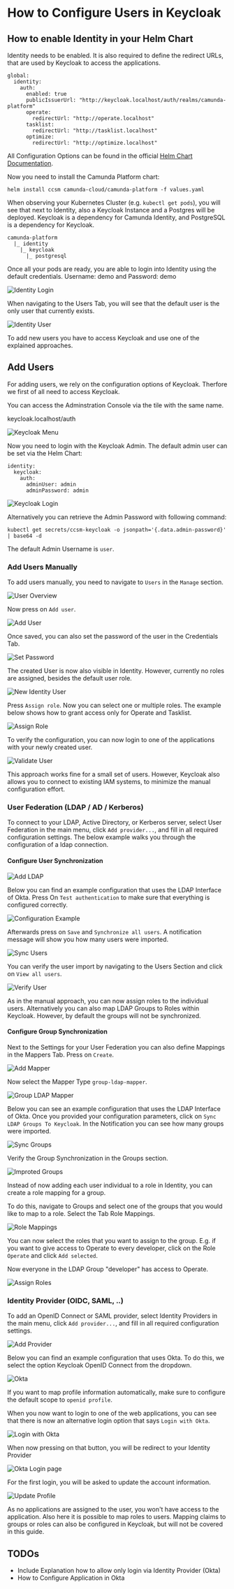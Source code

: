 # How to Configure Users in Keycloak

## How to enable Identity in your Helm Chart

Identity needs to be enabled. It is also required to define the redirect URLs, that are used by Keycloak to access the applications.

```
global:
  identity:
    auth:
      enabled: true
      publicIssuerUrl: "http://keycloak.localhost/auth/realms/camunda-platform"
      operate:
        redirectUrl: "http://operate.localhost"
      tasklist:
        redirectUrl: "http://tasklist.localhost"
      optimize:
        redirectUrl: "http://optimize.localhost"
```

All Configuration Options can be found in the official [Helm Chart Documentation](https://github.com/camunda/camunda-platform-helm/tree/main/charts/camunda-platform).

Now you need to install the Camunda Platform chart:

```
helm install ccsm camunda-cloud/camunda-platform -f values.yaml
```

When observing your Kubernetes Cluster (e.g. `kubectl get pods`), you will see that next to Identity, also a Keycloak Instance and a Postgres will be deployed. Keycloak is a dependency for Camunda Identity, and PostgreSQL is a dependency for Keycloak.

```
camunda-platform
  |_ identity
    |_ keycloak
      |_ postgresql
```

Once all your pods are ready, you are able to login into Identity using the default credentials. Username: demo and Password: demo

![Identity Login](./screenshots/manual/01-identity-login.png)


When navigating to the Users Tab, you will see that the default user is the only user that currently exists.

![Identity User](./screenshots/manual/02-identity-user.png)

To add new users you have to access Keycloak and use one of the explained approaches.

## Add Users

For adding users, we rely on the configuration options of Keycloak.
Therfore we first of all need to access Keycloak.

You can access the Adminstration Console via the tile with the same name.

keycloak.localhost/auth

![Keycloak Menu](./screenshots/manual/03-keycloak-menu.png)

Now you need to login with the Keycloak Admin. The default admin user can be set via the Helm Chart:

```
identity:
  keycloak:
    auth:
      adminUser: admin
      adminPassword: admin
```

![Keycloak Login](./screenshots/manual/04-keycloak-login.png)

Alternatively you can retrieve the Admin Password with following command:

```
kubectl get secrets/ccsm-keycloak -o jsonpath='{.data.admin-password}' | base64 -d
```

The default Admin Username is `user`.

### Add Users Manually

To add users manually, you need to navigate to `Users` in the `Manage` section.

![User Overview](./screenshots/manual/05-keycloak-user-overview.png)

Now press on `Add user`.

![Add User](./screenshots/manual/06-keycloak-add-user.png)

Once saved, you can also set the password of the user in the Credentials Tab.

![Set Password](./screenshots/manual/07-keycloak-set-password.png)

The created User is now also visible in Identity. However, currently no roles are assigned, besides the default user role.

![New Identity User](./screenshots/manual/08-new-user-identity.png)

Press `Assign role`. Now you can select one or multiple roles. The example below shows how to grant access only for Operate and Tasklist.

![Assign Role](./screenshots/manual/09-assign-roles%20to%20user.png)

To verify the configuration, you can now login to one of the applications with your newly created user.

![Validate User](./screenshots/manual/10-validate-user-allowed.png)

This approach works fine for a small set of users. However, Keycloak also allows you to connect to existing IAM systems, to minimize the manual configuration effort.

### User Federation (LDAP / AD / Kerberos)

To connect to your LDAP, Active Directory, or Kerberos server, select User Federation in the main menu, click `Add provider...`, and fill in all required configuration settings.
The below example walks you through the configuration of a ldap connection. 

#### Configure User Synchronization

![Add LDAP](./screenshots/user-federation/01-add-ldap.png)

Below you can find an example configuration that uses the LDAP Interface of Okta.
Press On `Test authentication` to make sure that everything is configured correctly.

![Configuration Example](./screenshots/user-federation/02-configuration-example.png)

Afterwards press on `Save` and `Synchronize all users`. A notification message will show you how many users were imported.

![Sync Users](./screenshots/user-federation/03-sync-users.png)

You can verify the user import by navigating to the Users Section and click on `View all users`.

![Verify User](./screenshots/user-federation/04-verify-user.png)

As in the manual approach, you can now assign roles to the individual users.
Alternatively you can also map LDAP Groups to Roles within Keycloak. However, by default the groups will not be synchronized.

#### Configure Group Synchronization

Next to the Settings for your User Federation you can also define Mappings in the Mappers Tab. Press on `Create`.

![Add Mapper](./screenshots/user-federation/05-add-mapper.png)

Now select the Mapper Type `group-ldap-mapper`.

![Group LDAP Mapper](./screenshots/user-federation/06-group-ldap-mapper.png)

Below you can see an example configuration that uses the LDAP Interface of Okta. Once you provided your configuration parameters, click on `Sync LDAP Groups To Keycloak`. 
In the Notification you can see how many groups were imported.

![Sync Groups](./screenshots/user-federation/07-sync-ldap-groups.png)

Verify the Group Synchronization in the Groups section. 

![Improted Groups](./screenshots/user-federation/08-imported-groups.png)

Instead of now adding each user individual to a role in Identity, you can create a role mapping for a group.

To do this, navigate to Groups and select one of the groups that you would like to map to a role. Select the Tab Role Mappings.

![Role Mappings](./screenshots/user-federation/09-role-mappings.png)

You can now select the roles that you want to assign to the group. E.g. if you want to give access to Operate to every developer, click on the Role `Operate` and click `Add selected`.

Now everyone in the LDAP Group "developer" has access to Operate.

![Assign Roles](./screenshots/user-federation/10-assign-roles.png)

### Identity Provider (OIDC, SAML, ..)

To add an OpenID Connect or SAML provider, select Identity Providers in the main menu, click `Add provider...`, and fill in all required configuration settings.

![Add Provider](./screenshots/identity-provider/01-add-provider.png)

Below you can find an example configuration that uses Okta. To do this, we select the option Keycloak OpenID Connect from the dropdown.

![Okta](./screenshots/identity-provider/02-okta.png)

If you want to map profile information automatically, make sure to configure the default scope to `openid profile`.

When you now want to login to one of the web applications, you can see that there is now an alternative login option that says `Login with Okta`.

![Login with Okta](./screenshots/identity-provider/03-login-with-okta.png)

When now pressing on that button, you will be redirect to your Identity Provider

![Okta Login page](./screenshots/identity-provider/04-okta-form.png)

For the first login, you will be asked to update the account information.

![Update Profile](./screenshots/identity-provider/05-update-profile.png)

As no applications are assigned to the user, you won't have access to the application. Also here it is possible to map roles to users. 
Mapping claims to groups or roles can also be configured in Keycloak, but will not be covered in this guide.

## TODOs
- Include Explanation how to allow only login via Identity Provider (Okta)
- How to Configure Application in Okta
